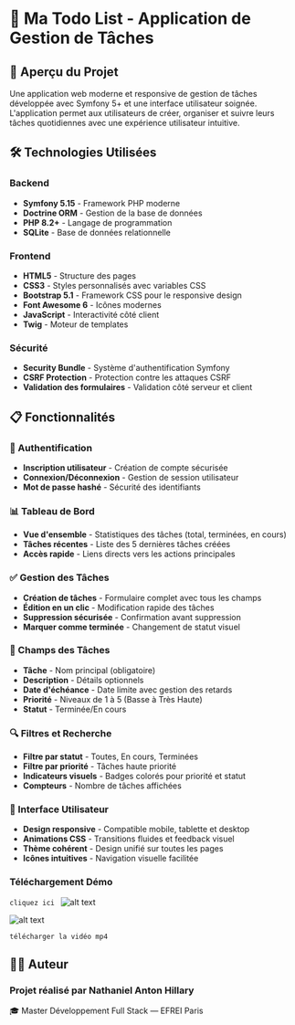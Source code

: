 # 📝 Ma Todo List - Application de Gestion de Tâches

## 🚀 Aperçu du Projet

Une application web moderne et responsive de gestion de tâches développée avec Symfony 5+ et une interface utilisateur soignée. L'application permet aux utilisateurs de créer, organiser et suivre leurs tâches quotidiennes avec une expérience utilisateur intuitive.

## 🛠️ Technologies Utilisées

### Backend
- **Symfony 5.15** - Framework PHP moderne
- **Doctrine ORM** - Gestion de la base de données
- **PHP 8.2+** - Langage de programmation
- **SQLite** - Base de données relationnelle

### Frontend
- **HTML5** - Structure des pages
- **CSS3** - Styles personnalisés avec variables CSS
- **Bootstrap 5.1** - Framework CSS pour le responsive design
- **Font Awesome 6** - Icônes modernes
- **JavaScript** - Interactivité côté client
- **Twig** - Moteur de templates

### Sécurité
- **Security Bundle** - Système d'authentification Symfony
- **CSRF Protection** - Protection contre les attaques CSRF
- **Validation des formulaires** - Validation côté serveur et client

## 📋 Fonctionnalités

### 🔐 Authentification
- **Inscription utilisateur** - Création de compte sécurisée
- **Connexion/Déconnexion** - Gestion de session utilisateur
- **Mot de passe hashé** - Sécurité des identifiants

### 📊 Tableau de Bord
- **Vue d'ensemble** - Statistiques des tâches (total, terminées, en cours)
- **Tâches récentes** - Liste des 5 dernières tâches créées
- **Accès rapide** - Liens directs vers les actions principales

### ✅ Gestion des Tâches
- **Création de tâches** - Formulaire complet avec tous les champs
- **Édition en un clic** - Modification rapide des tâches
- **Suppression sécurisée** - Confirmation avant suppression
- **Marquer comme terminée** - Changement de statut visuel

### 🎯 Champs des Tâches
- **Tâche** - Nom principal (obligatoire)
- **Description** - Détails optionnels
- **Date d'échéance** - Date limite avec gestion des retards
- **Priorité** - Niveaux de 1 à 5 (Basse à Très Haute)
- **Statut** - Terminée/En cours

### 🔍 Filtres et Recherche
- **Filtre par statut** - Toutes, En cours, Terminées
- **Filtre par priorité** - Tâches haute priorité
- **Indicateurs visuels** - Badges colorés pour priorité et statut
- **Compteurs** - Nombre de tâches affichées

### 🎨 Interface Utilisateur
- **Design responsive** - Compatible mobile, tablette et desktop
- **Animations CSS** - Transitions fluides et feedback visuel
- **Thème cohérent** - Design unifié sur toutes les pages
- **Icônes intuitives** - Navigation visuelle facilitée

### Téléchargement Démo

```cliquez ici ```
![alt text](image.png)

![alt text](image-1.png)

```télécharger la vidéo mp4```

## 👨‍💻 Auteur

### Projet réalisé par Nathaniel Anton Hillary
🎓 Master Développement Full Stack — EFREI Paris